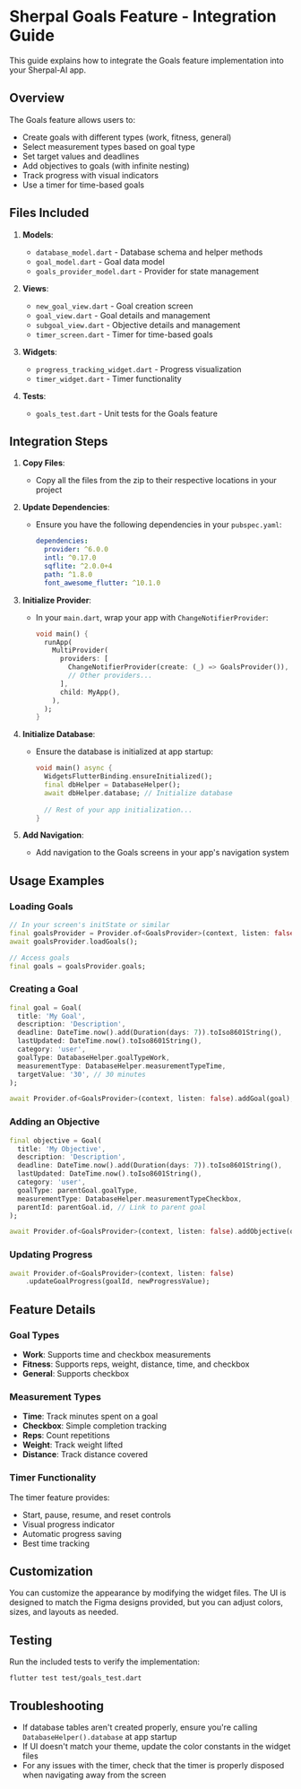 # Sherpal Goals Feature - Integration Guide

This guide explains how to integrate the Goals feature implementation into your Sherpal-AI app.

## Overview

The Goals feature allows users to:
- Create goals with different types (work, fitness, general)
- Select measurement types based on goal type
- Set target values and deadlines
- Add objectives to goals (with infinite nesting)
- Track progress with visual indicators
- Use a timer for time-based goals

## Files Included

1. **Models**:
   - `database_model.dart` - Database schema and helper methods
   - `goal_model.dart` - Goal data model
   - `goals_provider_model.dart` - Provider for state management

2. **Views**:
   - `new_goal_view.dart` - Goal creation screen
   - `goal_view.dart` - Goal details and management
   - `subgoal_view.dart` - Objective details and management
   - `timer_screen.dart` - Timer for time-based goals

3. **Widgets**:
   - `progress_tracking_widget.dart` - Progress visualization
   - `timer_widget.dart` - Timer functionality

4. **Tests**:
   - `goals_test.dart` - Unit tests for the Goals feature

## Integration Steps

1. **Copy Files**:
   - Copy all the files from the zip to their respective locations in your project

2. **Update Dependencies**:
   - Ensure you have the following dependencies in your `pubspec.yaml`:
     ```yaml
     dependencies:
       provider: ^6.0.0
       intl: ^0.17.0
       sqflite: ^2.0.0+4
       path: ^1.8.0
       font_awesome_flutter: ^10.1.0
     ```

3. **Initialize Provider**:
   - In your `main.dart`, wrap your app with `ChangeNotifierProvider`:
     ```dart
     void main() {
       runApp(
         MultiProvider(
           providers: [
             ChangeNotifierProvider(create: (_) => GoalsProvider()),
             // Other providers...
           ],
           child: MyApp(),
         ),
       );
     }
     ```

4. **Initialize Database**:
   - Ensure the database is initialized at app startup:
     ```dart
     void main() async {
       WidgetsFlutterBinding.ensureInitialized();
       final dbHelper = DatabaseHelper();
       await dbHelper.database; // Initialize database
       
       // Rest of your app initialization...
     }
     ```

5. **Add Navigation**:
   - Add navigation to the Goals screens in your app's navigation system

## Usage Examples

### Loading Goals

```dart
// In your screen's initState or similar
final goalsProvider = Provider.of<GoalsProvider>(context, listen: false);
await goalsProvider.loadGoals();

// Access goals
final goals = goalsProvider.goals;
```

### Creating a Goal

```dart
final goal = Goal(
  title: 'My Goal',
  description: 'Description',
  deadline: DateTime.now().add(Duration(days: 7)).toIso8601String(),
  lastUpdated: DateTime.now().toIso8601String(),
  category: 'user',
  goalType: DatabaseHelper.goalTypeWork,
  measurementType: DatabaseHelper.measurementTypeTime,
  targetValue: '30', // 30 minutes
);

await Provider.of<GoalsProvider>(context, listen: false).addGoal(goal);
```

### Adding an Objective

```dart
final objective = Goal(
  title: 'My Objective',
  description: 'Description',
  deadline: DateTime.now().add(Duration(days: 7)).toIso8601String(),
  lastUpdated: DateTime.now().toIso8601String(),
  category: 'user',
  goalType: parentGoal.goalType,
  measurementType: DatabaseHelper.measurementTypeCheckbox,
  parentId: parentGoal.id, // Link to parent goal
);

await Provider.of<GoalsProvider>(context, listen: false).addObjective(objective);
```

### Updating Progress

```dart
await Provider.of<GoalsProvider>(context, listen: false)
    .updateGoalProgress(goalId, newProgressValue);
```

## Feature Details

### Goal Types
- **Work**: Supports time and checkbox measurements
- **Fitness**: Supports reps, weight, distance, time, and checkbox
- **General**: Supports checkbox

### Measurement Types
- **Time**: Track minutes spent on a goal
- **Checkbox**: Simple completion tracking
- **Reps**: Count repetitions
- **Weight**: Track weight lifted
- **Distance**: Track distance covered

### Timer Functionality
The timer feature provides:
- Start, pause, resume, and reset controls
- Visual progress indicator
- Automatic progress saving
- Best time tracking

## Customization

You can customize the appearance by modifying the widget files. The UI is designed to match the Figma designs provided, but you can adjust colors, sizes, and layouts as needed.

## Testing

Run the included tests to verify the implementation:

```
flutter test test/goals_test.dart
```

## Troubleshooting

- If database tables aren't created properly, ensure you're calling `DatabaseHelper().database` at app startup
- If UI doesn't match your theme, update the color constants in the widget files
- For any issues with the timer, check that the timer is properly disposed when navigating away from the screen
